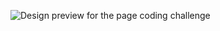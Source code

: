 ![Design preview for the page coding challenge](./images/Screenshot%20from%202024-05-24%2009-11-23.png)